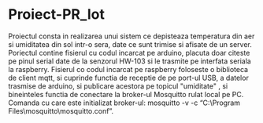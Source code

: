 # Proiect-PR_Iot
Proiectul consta in realizarea unui sistem ce depisteaza temperatura din aer si umiditatea din sol intr-o sera, date ce sunt trimise si afisate de un server.
Poriectul contine fisierul cu codul incarcat pe arduino, placuta doar citeste pe pinul serial
date de la senzorul HW-103 si le trasmite pe interfata seriala la raspberry.
Fisierul co codul incarcat pe raspberry foloseste o biblioteca de client mqtt, si cuprinde functia de receptie de pe port-ul USB, a datelor trasmise de arduino, 
si publicare acestora pe topicul "umiditate" , si bineinteles functia de conectare la broker-ul Mosquitto rulat local pe PC.
Comanda cu care este initializat broker-ul: mosquitto -v -c “C:\Program Files\mosquitto\mosquitto.conf”.
